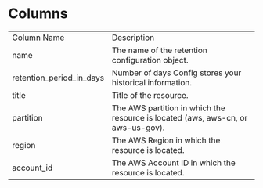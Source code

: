 # Columns  

<table>
	<tr><td>Column Name</td><td>Description</td></tr>
	<tr><td>name</td><td>The name of the retention configuration object.</td></tr>
	<tr><td>retention_period_in_days</td><td>Number of days Config stores your historical information.</td></tr>
	<tr><td>title</td><td>Title of the resource.</td></tr>
	<tr><td>partition</td><td>The AWS partition in which the resource is located (aws, aws-cn, or aws-us-gov).</td></tr>
	<tr><td>region</td><td>The AWS Region in which the resource is located.</td></tr>
	<tr><td>account_id</td><td>The AWS Account ID in which the resource is located.</td></tr>
</table>